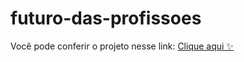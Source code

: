 # futuro-das-profissoes
Você pode conferir o projeto nesse link: [Clique aqui ✨](https://anadeon.github.io/futuro-das-profissoes/)
